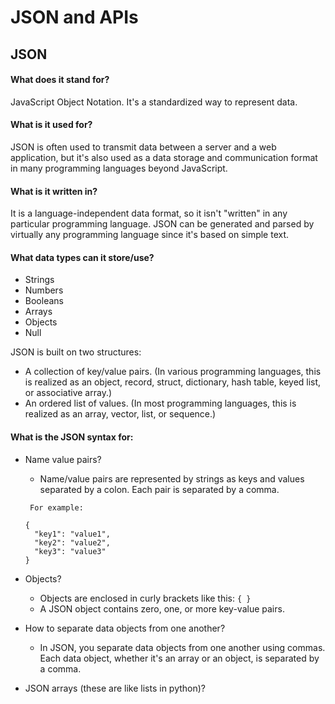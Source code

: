 # JSON and APIs


## JSON
 
#### What does it stand for?
JavaScript Object Notation.
It's a standardized way to represent data. 

#### What is it used for?
JSON is often used to transmit data between a server and a web application, 
but it's also used as a data storage and communication format in many programming 
languages beyond JavaScript.

#### What is it written in?
It is a language-independent data format, so it isn't "written" in any particular 
programming language. 
JSON can be generated and parsed by virtually any programming language since it's 
based on simple text.

#### What data types can it store/use?
* Strings
* Numbers
* Booleans
* Arrays
* Objects
* Null

JSON is built on two structures:<br>
* A collection of key/value pairs. (In various programming languages, this is 
        realized as an object, record, struct, dictionary, hash table, keyed list, or 
        associative array.)<br>
* An ordered list of values. (In most programming languages, this is realized as 
        an array, vector, list, or sequence.)



#### What is the JSON syntax for:
* Name value pairs?
  - Name/value pairs are represented by strings as keys and values separated by a colon. Each pair is separated by a comma.<br>
  ```
   For example: 
  
  {
    "key1": "value1",
    "key2": "value2",
    "key3": "value3"
  }
  ```
* Objects?
  - Objects are enclosed in curly brackets like this:  `{ } `
  - A JSON object contains zero, one, or more key-value pairs.

* How to separate data objects from one another?
  - In JSON, you separate data objects from one another using commas. Each data object, 
  whether it's an array or an object, is separated by a comma.
* JSON arrays (these are like lists in python)?
